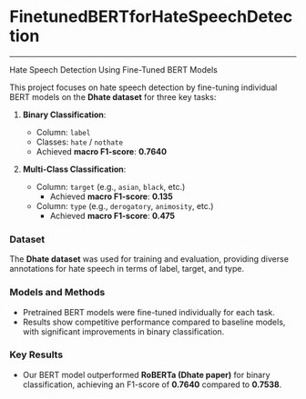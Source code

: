 # FinetunedBERTforHateSpeechDetection 
---
Hate Speech Detection Using Fine-Tuned BERT Models

This project focuses on hate speech detection by fine-tuning individual BERT models on the **Dhate dataset** for three key tasks:

1. **Binary Classification**:
   - Column: `label`
   - Classes: `hate` / `nothate`
   - Achieved **macro F1-score**: **0.7640**

2. **Multi-Class Classification**:
   - Column: `target` (e.g., `asian`, `black`, etc.)
     - Achieved **macro F1-score**: **0.135**
   - Column: `type` (e.g., `derogatory`, `animosity`, etc.)
     - Achieved **macro F1-score**: **0.475**

### Dataset
The **Dhate dataset** was used for training and evaluation, providing diverse annotations for hate speech in terms of label, target, and type.

### Models and Methods
- Pretrained BERT models were fine-tuned individually for each task.
- Results show competitive performance compared to baseline models, with significant improvements in binary classification.

### Key Results
- Our BERT model outperformed **RoBERTa (Dhate paper)** for binary classification, achieving an F1-score of **0.7640** compared to **0.7538**.

